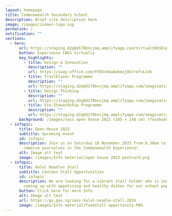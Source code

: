 ```yaml
---
layout: homepage
title: Commonwealth Secondary School
description: Brief site description here
image: /images/isomer-logo.svg
permalink: /
notification: ""
sections:
  - hero:
      url: https://staging.d2q8d178bncjmq.amplifyapp.com/VirtualCWSSExp/virtual-tour/
      button: Experience CWSS Virtually
      key_highlights:
        - title: Design & Innovation
          description: ""
          url: https://sway.office.com/FFEksk6wAeEmzj0U?ref=Link
        - title: Trailblazer Programme
          description: ""
          url: https://staging.d2q8d178bncjmq.amplifyapp.com/imaginative-trailblazers/the-trailblazer-programme
        - title: Design Thinking
          description: ""
          url: https://staging.d2q8d178bncjmq.amplifyapp.com/imaginative-trailblazers/design-thinking
        - title: Eco-Stewardship Programme
          description: ""
          url: https://staging.d2q8d178bncjmq.amplifyapp.com/imaginative-trailblazers/environmental-education
      background: /images/cwss open house 2022 (105 × 148 cm) (facebook cover) (1).png
  - infopic:
      title: Open House 2023
      subtitle: Upcoming event
      id: infopic
      description: Join us on Saturday 18 November 2023 from 8.30am to 1.30pm to
        immerse yourselves in the Commonwealth Experience!
      alt: Image alt text
      image: /images/Info material/open house 2023 postcard.png
  - infopic:
      title: Halal Noodles Stall
      subtitle: Canteen Stall Opportunities
      id: infopic
      description: We are looking for a vibrant stall holder who is innovative in
        coming up with appetizing and healthy dishes for our school population.
      button: Click here for more Info
      alt: Image alt text
      url: https://go.gov.sg/cwss-halal-noodle-stall-2024
      image: /images/Info material/foodstall opportunity.PNG
---
```

